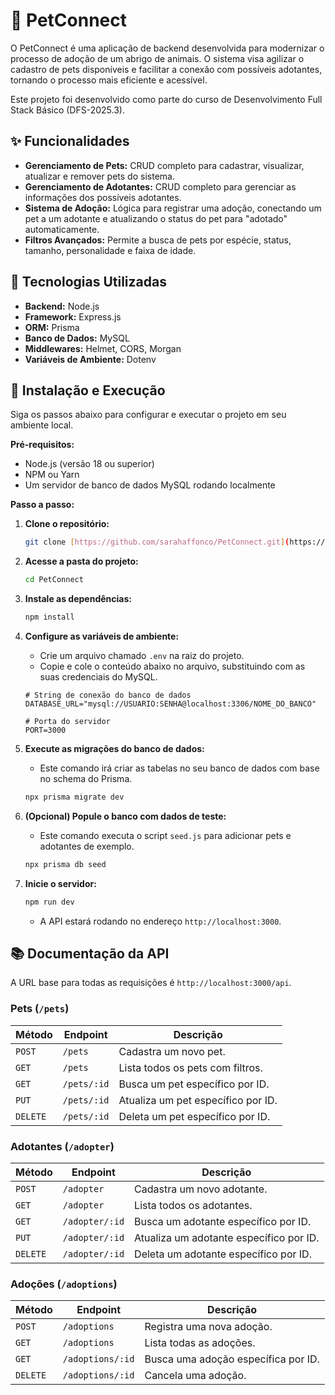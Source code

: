# 🐾 PetConnect

O PetConnect é uma aplicação de backend desenvolvida para modernizar o processo de adoção de um abrigo de animais. O sistema visa agilizar o cadastro de pets disponíveis e facilitar a conexão com possíveis adotantes, tornando o processo mais eficiente e acessível.

Este projeto foi desenvolvido como parte do curso de Desenvolvimento Full Stack Básico (DFS-2025.3).

## ✨ Funcionalidades

* **Gerenciamento de Pets:** CRUD completo para cadastrar, visualizar, atualizar e remover pets do sistema.
* **Gerenciamento de Adotantes:** CRUD completo para gerenciar as informações dos possíveis adotantes.
* **Sistema de Adoção:** Lógica para registrar uma adoção, conectando um pet a um adotante e atualizando o status do pet para "adotado" automaticamente.
* **Filtros Avançados:** Permite a busca de pets por espécie, status, tamanho, personalidade e faixa de idade.

## 🚀 Tecnologias Utilizadas

* **Backend:** Node.js
* **Framework:** Express.js
* **ORM:** Prisma
* **Banco de Dados:** MySQL
* **Middlewares:** Helmet, CORS, Morgan
* **Variáveis de Ambiente:** Dotenv

## 🔧 Instalação e Execução

Siga os passos abaixo para configurar e executar o projeto em seu ambiente local.

**Pré-requisitos:**
* Node.js (versão 18 ou superior)
* NPM ou Yarn
* Um servidor de banco de dados MySQL rodando localmente

**Passo a passo:**

1.  **Clone o repositório:**
    ```bash
    git clone [https://github.com/sarahaffonco/PetConnect.git](https://github.com/sarahaffonco/PetConnect.git)
    ```

2.  **Acesse a pasta do projeto:**
    ```bash
    cd PetConnect
    ```

3.  **Instale as dependências:**
    ```bash
    npm install
    ```

4.  **Configure as variáveis de ambiente:**
    * Crie um arquivo chamado `.env` na raiz do projeto.
    * Copie e cole o conteúdo abaixo no arquivo, substituindo com as suas credenciais do MySQL.
    ```env
    # String de conexão do banco de dados
    DATABASE_URL="mysql://USUARIO:SENHA@localhost:3306/NOME_DO_BANCO"
    
    # Porta do servidor
    PORT=3000
    ```

5.  **Execute as migrações do banco de dados:**
    * Este comando irá criar as tabelas no seu banco de dados com base no schema do Prisma.
    ```bash
    npx prisma migrate dev
    ```

6.  **(Opcional) Popule o banco com dados de teste:**
    * Este comando executa o script `seed.js` para adicionar pets e adotantes de exemplo.
    ```bash
    npx prisma db seed
    ```

7.  **Inicie o servidor:**
    ```bash
    npm run dev
    ```
    * A API estará rodando no endereço `http://localhost:3000`.

## 📚 Documentação da API

A URL base para todas as requisições é `http://localhost:3000/api`.

### Pets (`/pets`)
| Método | Endpoint         | Descrição                            |
|--------|------------------|----------------------------------------|
| `POST` | `/pets`          | Cadastra um novo pet.                 |
| `GET`  | `/pets`          | Lista todos os pets com filtros.      |
| `GET`  | `/pets/:id`      | Busca um pet específico por ID.     |
| `PUT`  | `/pets/:id`      | Atualiza um pet específico por ID.    |
| `DELETE`| `/pets/:id`    | Deleta um pet específico por ID.      |

### Adotantes (`/adopter`)
| Método | Endpoint         | Descrição                                |
|--------|------------------|--------------------------------------------|
| `POST` | `/adopter`       | Cadastra um novo adotante.             |
| `GET`  | `/adopter`       | Lista todos os adotantes.          |
| `GET`  | `/adopter/:id`   | Busca um adotante específico por ID. |
| `PUT`  | `/adopter/:id`   | Atualiza um adotante específico por ID.|
| `DELETE`| `/adopter/:id` | Deleta um adotante específico por ID.  |

### Adoções (`/adoptions`)
| Método | Endpoint         | Descrição                           |
|--------|------------------|---------------------------------------|
| `POST` | `/adoptions`     | Registra uma nova adoção.            |
| `GET`  | `/adoptions`     | Lista todas as adoções.          |
| `GET`  | `/adoptions/:id` | Busca uma adoção específica por ID.|
| `DELETE`| `/adoptions/:id`| Cancela uma adoção.                |